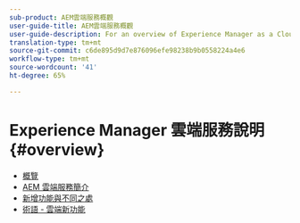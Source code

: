 ```yaml
---
sub-product: AEM雲端服務概觀
user-guide-title: AEM雲端服務概觀
user-guide-description: For an overview of Experience Manager as a Cloud service, including an introduction, terminology, etc., start here.
translation-type: tm+mt
source-git-commit: c6de895d9d7e876096efe98238b9b0558224a4e6
workflow-type: tm+mt
source-wordcount: '41'
ht-degree: 65%

---
```



# Experience Manager 雲端服務說明 {#overview}

+ [概覽](/help/overview/home.md)
+ [AEM 雲端服務簡介](introduction.md)
+ [新增功能與不同之處](what-is-new-and-different.md)
+ [術語 - 雲端新功能](terminology.md)

